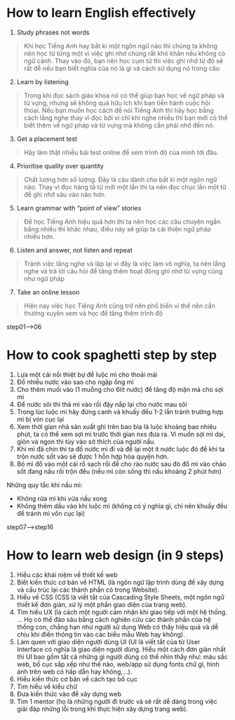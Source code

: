 # How to learn English effectively

1. Study phrases not words

> Khi học Tiếng Anh hay bất kì một ngôn ngữ nào thì chúng ta không nên học từ từng một vì việc ghi nhớ chúng rất khó khăn nếu không có ngữ cảnh. Thay vào đó, bạn nên học cụm từ thì việc ghi nhớ từ đó sẽ rất dễ nếu bạn biết nghĩa của nó là gì và cách sử dụng nó trong câu

2. Learn by listening

> Trong khi đọc sách giáo khoa nó có thể giúp bạn học về ngữ pháp và từ vựng, nhưng sẽ không quá hữu ích khi bạn tiến hành cuộc hội thoại. Nếu bạn muốn học cách để nói Tiếng Anh thì hãy học bằng cách lắng nghe thay vì đọc bởi vì chỉ khi nghe nhiều thì bạn mới có thể biết thêm về ngữ pháp và từ vựng mà không cần phải nhớ đến nó.

3. Get a placement test

> Hãy làm thật nhiều bài test online để xem trình độ của mình tới đâu.

4. Prioritise quality over quantity 

> Chất lượng hơn số lượng. Đây là câu dành cho bất kì một ngôn ngữ nào. Thay vì đọc hàng tá từ mới một lần thì ta nên đọc chục lần một từ để ghi nhớ sâu vào não hơn.

5. Learn grammar with “point of view” stories

> Để học Tiếng Anh hiệu quả hơn thì ta nên học các câu chuyện ngắn bằng nhiều thì khác nhau, điều này sẽ giúp ta cải thiện ngữ pháp nhiều hơn.

6. Listen and answer, not listen and repeat

> Tránh việc lắng nghe và lặp lại vì đây là việc làm vô nghĩa, ta nên lắng nghe và trả lời câu hỏi để tăng thêm hoạt động ghi nhớ từ vựng cũng như ngữ pháp

7. Take an online lesson

> Hiện nay việc học Tiếng Anh cũng trở nên phổ biến vì thế nên cần thường xuyên xem và học để tăng thêm trình độ

step01-->06

# How to cook spaghetti step by step

1. Lựa một cái nồi thiệt bự để luộc mì cho thoải mái
2. Đổ nhiều nước vào sao cho ngập ống mì
3. Cho thêm muối vào (1 muỗng cho 6lit nước) để tăng độ mặn mà cho sợi mì
4. Để nước sôi thì thả mì vào rồi đậy nắp lại cho nước mau sôi
5. Trong lúc luộc mì hãy đứng canh và khuấy đều 1-2 lần tránh trường hợp mì bị vón cục lại
6. Xem thời gian nhà sản xuất ghi trên bao bìa là luộc khoảng bao nhiêu phút, ta có thể xem sợi mì trước thời gian nxs đưa ra. Vì muốn sợi mì dai, giòn và ngon thì tùy vào sở thích của người nấu.
7. Khi mì đã chín thì ta đổ nước mì đi và để lại một ít nước luộc đó để khi ta trộn nước sốt vào sẽ được 1 hỗn hợp hòa quyện hơn.
8. Bỏ mì đổ vào một cái rổ sạch rồi để cho ráo nước sau đó đổ mì vào chảo sốt đang nấu rồi trộn đều (nếu mì còn sống thì nấu khoảng 2 phút hơn) 

Những quy tắc khi nấu mì: 
+ Không rửa mì khi vừa nấu xong
+ Không thêm dầu vào khi luộc mì (không có ý nghĩa gì, chỉ nên khuấy đều để tránh mì vốn cục lại) 

step07-->step16

# How to learn web design (in 9 steps)

1. Hiểu các khái niệm về thiết kế web 
2. Biết kiến thức cơ bản về HTML (là ngôn ngữ lập trình dùng để xây dựng và cấu trúc lại các thành phần có trong Website).
3. Hiểu về CSS (CSS là viết tắt của Cascading Style Sheets, một ngôn ngữ thiết kế đơn giản, xử lý một phần giao diện của trang web).
4. Tìm hiểu UX (là cách một người cảm nhận khi giao tiếp với một hệ thống. ... Họ có thể đào sâu bằng cách nghiên cứu các thành phần của hệ thống con, chẳng hạn như người sử dụng Web có thấy hiệu quả và dễ chịu khi điền thông tin vào các biểu mẫu Web hay không).
5. Làm quen với giao diện người dùng UI (UI là viết tắt của từ User Interface có nghĩa là giao diện người dùng. Hiểu một cách đơn giản nhất thì UI bao gồm tất cả những gì người dùng có thể nhìn thấy như: màu sắc web, bố cục sắp xếp như thế nào, web/app sử dụng fonts chữ gì, hình ảnh trên web có hấp dẫn hay không,...).
6. Hiểu kiến thức cơ bản về cách tạo bố cục
7. Tìm hiểu về kiểu chữ
8. Đưa kiến thức vào để xây dựng web
9. Tìm 1 mentor (họ là những người đi trước và sẽ rất dễ dàng trong việc giải đáp những lỗi trong khi thực hiện xây dựng trang web).
